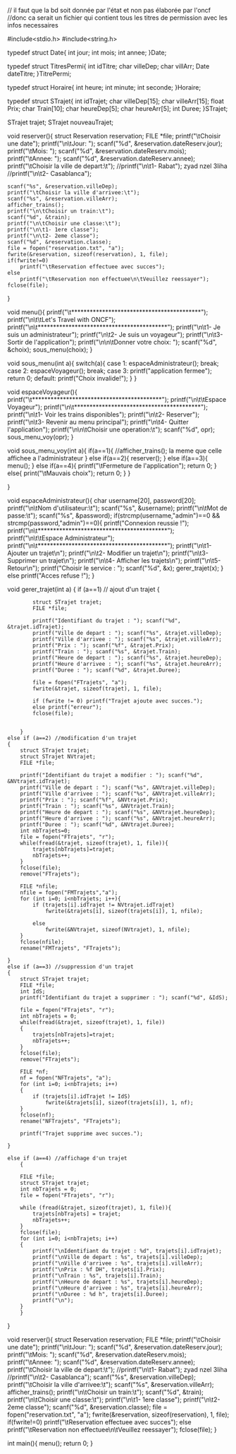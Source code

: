 // il faut que la bd soit donnée par l'état et non pas élaborée par l'oncf
//donc ca serait un fichier qui contient tous les titres de permission avec les infos necessaires

#include<stdio.h>
#include<string.h>

typedef struct Date{
     int jour;
     int mois;
     int annee;
}Date;

typedef struct TitresPermi{
    int idTitre;
    char villeDep;
    char villArr;
    Date dateTitre;
}TitrePermi;

typedef struct Horaire{
    int heure;
    int minute;
    int seconde;
}Horaire;
    
typedef struct STrajet{
    int idTrajet;
    char villeDep[15];
    char villeArr[15];
    float Prix;
    char Train[10];
    char heureDep[5];
    char heureArr[5];
    int Duree;
}STrajet;

STrajet trajet;
STrajet nouveauTrajet;


void reserver(){
    struct Reservation reservation;
    FILE *file;
    printf("\tChoisir une date");
    printf("\n\tJour: ");
    scanf("%d", &reservation.dateReserv.jour);
    printf("\tMois: ");
    scanf("%d", &reservation.dateReserv.mois);
    printf("\tAnnee: ");
    scanf("%d", &reservation.dateReserv.annee);
    printf("\tChoisir la ville de depart:\t");
    //printf("\n\t1- Rabat");              zyad nzel 3liha
    //printf("\n\t2- Casablanca");

    scanf("%s", &reservation.villeDep);
    printf("\tChoisir la ville d'arrivee:\t");
    scanf("%s", &reservation.villeArr);
    afficher_trains();
    printf("\n\tChoisir un train:\t");
    scanf("%d", &train);
    printf("\n\tChoisir une classe:\t");
    printf("\n\t1- 1ere classe");
    printf("\n\t2- 2eme classe");
    scanf("%d", &reservation.classe);
    file = fopen("reservation.txt", "a");
    fwrite(&reservation, sizeof(reservation), 1, file);
    if(fwrite!=0)
        printf("\tReservation effectuee avec succes");
    else
        printf("\tReservation non effectuee\n\tVeuillez reessayer");
    fclose(file);
}

void menu(){
    printf("\t******************************************");
    printf("\n\t\tLet's Travel with ONCF");
    printf("\n\t******************************************");
    printf("\n\t1- Je suis un administrateur");
    printf("\n\t2- Je suis un voyageur");
    printf("\n\t3- Sortir de l'application");
    printf("\n\n\tDonner votre choix: ");
    scanf("%d", &choix);
    sous_menu(choix);
}

void sous_menu(int a){
    switch(a){
        case 1:
            espaceAdministrateur();
        break;
        case 2:
            espaceVoyageur();
        break;
        case 3:
            printf("application fermee");
            return 0;
         default:
            printf("Choix invalide!");
    }
}





    
void espaceVoyageur(){
        printf("\t******************************************");
        printf("\n\t\tEspace Voyageur");
        printf("\n\t*****************************************");
        printf("\n\t1- Voir les trains disponibles");
        printf("\n\t2- Reserver");
        printf("\n\t3- Revenir au menu principal");
        printf("\n\t4- Quitter l'application");
        printf("\n\n\tChoisir une operation:\t");
        scanf("%d", opr);
        sous_menu_voy(opr);
}

void sous_menu_voy(int a){
    if(a==1){
        //afficher_trains();        la meme que celle affichee a l'administrateur
    }
    else if(a==2){
        reserver();
    }
    else if(a==3){
        menu();
    }
    else if(a==4){
        printf("\tFermeture de l'application");
        return 0;
    }
    else{
        print("\tMauvais choix");
        return 0;
    }
}

}

void espaceAdministrateur(){
    char username[20], password[20];
    printf("\n\tNom d'utilisateur:\t");
    scanf("%s", &username);
    printf("\n\tMot de passe:\t");
    scanf("%s", &password);
    if(strcmp(username,"admin")==0 && strcmp(password,"admin")==0){
        printf("Connexion reussie !");
        printf("\n\t******************************************");
        printf("\n\t\tEspace Administrateur");
        printf("\n\t******************************************");
        printf("\n\t1- Ajouter un trajet\n");
        printf("\n\t2- Modifier un trajet\n");
        printf("\n\t3- Supprimer un trajet\n");
        printf("\n\t4- Afficher les trajets\n");
        printf("\n\t5- Retour\n");
        printf("Choisir le service : ");
        scanf("%d", &x);
        gerer_trajet(x);
    }
    else
        printf("Acces refuse !");
}

void gerer_trajet(int a)
{
    if (a==1) // ajout d'un trajet
        {

            struct STrajet trajet;
            FILE *file;

            printf("Identifiant du trajet : "); scanf("%d", &trajet.idTrajet);
            printf("Ville de depart : "); scanf("%s", &trajet.villeDep);
            printf("Ville d'arrivee : "); scanf("%s", &trajet.villeArr);
            printf("Prix : "); scanf("%f", &trajet.Prix);
            printf("Train : "); scanf("%s", &trajet.Train);
            printf("Heure de depart : "); scanf("%s", &trajet.heureDep);
            printf("Heure d'arrivee : "); scanf("%s", &trajet.heureArr);
            printf("Duree : "); scanf("%d", &trajet.Duree);

            file = fopen("FTrajets", "a");
            fwrite(&trajet, sizeof(trajet), 1, file);

            if (fwrite != 0) printf("Trajet ajoute avec succes.");
            else printf("erreur");
            fclose(file);

            
        }
    else if (a==2) //modification d'un trajet
    {
        struct STrajet trajet;
        struct STrajet NVtrajet;
        FILE *file;

        printf("Identifiant du trajet a modifier : "); scanf("%d", &NVtrajet.idTrajet);
        printf("Ville de depart : "); scanf("%s", &NVtrajet.villeDep);
        printf("Ville d'arrivee : "); scanf("%s", &NVtrajet.villeArr);
        printf("Prix : "); scanf("%f", &NVtrajet.Prix);
        printf("Train : "); scanf("%s", &NVtrajet.Train);
        printf("Heure de depart : "); scanf("%s", &NVtrajet.heureDep);
        printf("Heure d'arrivee : "); scanf("%s", &NVtrajet.heureArr);
        printf("Duree : "); scanf("%d", &NVtrajet.Duree);
        int nbTrajets=0;
        file = fopen("FTrajets", "r");
        while(fread(&trajet, sizeof(trajet), 1, file)){
            trajets[nbTrajets]=trajet;
            nbTrajets++;
        }
        fclose(file);
        remove("FTrajets");

        FILE *nfile;
        nfile = fopen("FMTrajets","a");
        for (int i=0; i<nbTrajets; i++){
            if (trajets[i].idTrajet != NVtrajet.idTrajet)
                fwrite(&trajets[i], sizeof(trajets[i]), 1, nfile);

            else
                fwrite(&NVtrajet, sizeof(NVtrajet), 1, nfile);
        }
        fclose(nfile);
        rename("FMTrajets", "FTrajets");

    }
    else if (a==3) //suppression d'un trajet
    {
        struct STrajet trajet;
        FILE *file;
        int IdS;
        printf("Identifiant du trajet a supprimer : "); scanf("%d", &IdS);

        file = fopen("FTrajets", "r");
        int nbTrajets = 0;
        while(fread(&trajet, sizeof(trajet), 1, file))
        {
            trajets[nbTrajets]=trajet;
            nbTrajets++;
        }
        fclose(file);
        remove("FTrajets");

        FILE *nf;
        nf = fopen("NFTrajets", "a");
        for (int i=0; i<nbTrajets; i++)
        {
            if (trajets[i].idTrajet != IdS)
                fwrite(&trajets[i], sizeof(trajets[i]), 1, nf);
        }
        fclose(nf);
        rename("NFTrajets", "FTrajets");

        printf("Trajet supprime avec succes.");

    }

    else if (a==4) //affichage d'un trajet
        {
        
        FILE *file;
        struct STrajet trajet;
        int nbTrajets = 0;
        file = fopen("FTrajets", "r");

        while (fread(&trajet, sizeof(trajet), 1, file)){
            trajets[nbTrajets] = trajet;
            nbTrajets++;
        }
        fclose(file);
        for (int i=0; i<nbTrajets; i++)
        {
            printf("\nIdentifiant du trajet : %d", trajets[i].idTrajet);
            printf("\nVille de depart : %s", trajets[i].villeDep);
            printf("\nVille d'arrivee : %s", trajets[i].villeArr);
            printf("\nPrix : %f DH", trajets[i].Prix);
            printf("\nTrain : %s", trajets[i].Train);
            printf("\nHeure de depart : %s", trajets[i].heureDep);
            printf("\nHeure d'arrivee : %s", trajets[i].heureArr);
            printf("\nDuree : %d h", trajets[i].Duree);
            printf("\n");
        }
        }
}

void reserver(){
    struct Reservation reservation;
    FILE *file;
    printf("\tChoisir une date");
    printf("\n\tJour: ");
    scanf("%d", &reservation.dateReserv.jour);
    printf("\tMois: ");
    scanf("%d", &reservation.dateReserv.mois);
    printf("\tAnnee: ");
    scanf("%d", &reservation.dateReserv.annee);
    printf("\tChoisir la ville de depart:\t");
    //printf("\n\t1- Rabat");              zyad nzel 3liha
    //printf("\n\t2- Casablanca");
    scanf("%s", &reservation.villeDep);
    printf("\tChoisir la ville d'arrivee:\t");
    scanf("%s", &reservation.villeArr);
    afficher_trains();
    printf("\n\tChoisir un train:\t");
    scanf("%d", &train);
    printf("\n\tChoisir une classe:\t");
    printf("\n\t1- 1ere classe");
    printf("\n\t2- 2eme classe");
    scanf("%d", &reservation.classe);
    file = fopen("reservation.txt", "a");
    fwrite(&reservation, sizeof(reservation), 1, file);
    if(fwrite!=0)
        printf("\tReservation effectuee avec succes");
    else
        printf("\tReservation non effectuee\n\tVeuillez reessayer");
    fclose(file);
}


int main(){
    menu();
    return 0;
}

